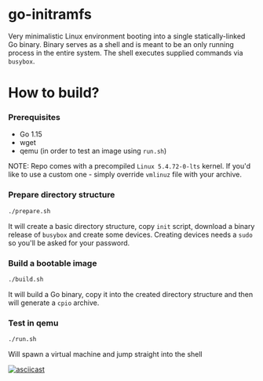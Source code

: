 # go-initramfs

Very minimalistic Linux environment booting into a single statically-linked Go binary. Binary serves as a shell and is meant to be an only running process in the entire system. The shell executes supplied commands via `busybox`.

# How to build?

### Prerequisites

- Go 1.15
- wget
- qemu (in order to test an image using `run.sh`)

NOTE: Repo comes with a precompiled `Linux 5.4.72-0-lts` kernel. If you'd like to use a custom one - simply override `vmlinuz` file with your archive.

### Prepare directory structure

```bash
./prepare.sh
```

It will create a basic directory structure, copy `init` script, download a binary release of `busybox` and create some devices. Creating devices needs a `sudo` so you'll be asked for your password.

### Build a bootable image

```bash
./build.sh
```

It will build a Go binary, copy it into the created directory structure and then will generate a `cpio` archive.

### Test in qemu

```bash
./run.sh
```

Will spawn a virtual machine and jump straight into the shell

[![asciicast](https://asciinema.org/a/lsWOtSk7woZ3ovBua6a0hEixb.png)](https://asciinema.org/a/lsWOtSk7woZ3ovBua6a0hEixb)
